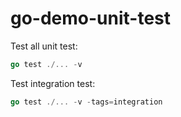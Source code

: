 # go-demo-unit-test

Test all unit test:
```go
go test ./... -v
```

Test integration test:
```go
go test ./... -v -tags=integration
```
